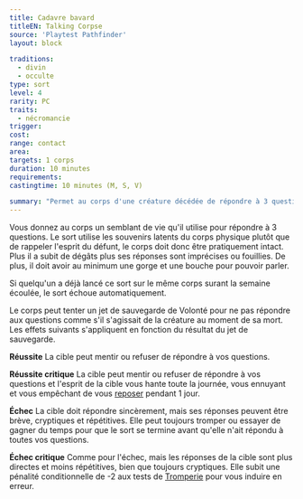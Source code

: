 ```yaml
---
title: Cadavre bavard
titleEN: Talking Corpse
source: 'Playtest Pathfinder'
layout: block

traditions:
  - divin
  - occulte
type: sort
level: 4
rarity: PC
traits:
  - nécromancie
trigger: 
cost: 
range: contact
area: 
targets: 1 corps
duration: 10 minutes
requirements: 
castingtime: 10 minutes (M, S, V)

summary: "Permet au corps d'une créature décédée de répondre à 3 questions."
---
```

Vous donnez au corps un semblant de vie qu'il utilise pour répondre à 3 questions. Le sort utilise les souvenirs latents du corps physique plutôt que de rappeler l'esprit du défunt, le corps doit donc être pratiquement intact. Plus il a subit de dégâts plus ses réponses sont imprécises ou fouillies. De plus, il doit avoir au minimum une gorge et une bouche pour pouvoir parler.

Si quelqu'un a déjà lancé ce sort sur le même corps surant la semaine écoulée, le sort échoue automatiquement.

Le corps peut tenter un jet de sauvegarde de Volonté pour ne pas répondre aux questions comme s'il s'agissait de la créature au moment de sa mort. Les effets suivants s'appliquent en fonction du résultat du jet de sauvegarde.

**Réussite** La cible peut mentir ou refuser de répondre à vos questions.

**Réussite critique** La cible peut mentir ou refuser de répondre à vos questions et l'esprit de la cible vous hante toute la journée, vous ennuyant et vous empêchant de vous [reposer](/ch9-jouer-à-pathfinder/mode-exploration.html#repos-et-préparations-quotidiennes) pendant 1 jour.

**Échec** La cible doit répondre sincèrement, mais ses réponses peuvent être brève, cryptiques et répétitives. Elle peut toujours tromper ou essayer de gagner du temps pour que le sort se termine avant qu'elle n'ait répondu à toutes vos questions.

**Échec critique** Comme pour l'échec, mais les réponses de la cible sont plus directes et moins répétitives, bien que toujours cryptiques. Elle subit une pénalité conditionnelle de -2 aux tests de [Tromperie](/compétences/tromperie.html) pour vous induire en erreur.
